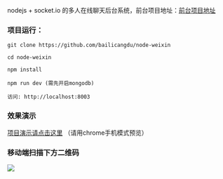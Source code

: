 nodejs + socket.io 的多人在线聊天后台系统，前台项目地址：[前台项目地址](https://github.com/bailichen/vue-weixin)

### 项目运行：

```
git clone https://github.com/bailicangdu/node-weixin

cd node-weixin

npm install

npm run dev (需先开启mongodb)

访问: http://localhost:8003

```

### 效果演示

[项目演示请点击这里](http://cangdu.org:8003/dialogue) （请用chrome手机模式预览）


### 移动端扫描下方二维码

![](https://github.com/bailichen/vue-weixin/raw/master/printscreen/code.png)


